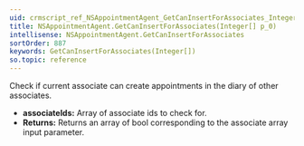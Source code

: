 ```yaml
---
uid: crmscript_ref_NSAppointmentAgent_GetCanInsertForAssociates_Integer__p_0
title: NSAppointmentAgent.GetCanInsertForAssociates(Integer[] p_0)
intellisense: NSAppointmentAgent.GetCanInsertForAssociates
sortOrder: 887
keywords: GetCanInsertForAssociates(Integer[])
so.topic: reference
---
```



Check if current associate can create appointments in the diary of other associates.



* **associateIds:** Array of associate ids to check for.
* **Returns:** Returns an array of bool corresponding to the associate array input parameter.


